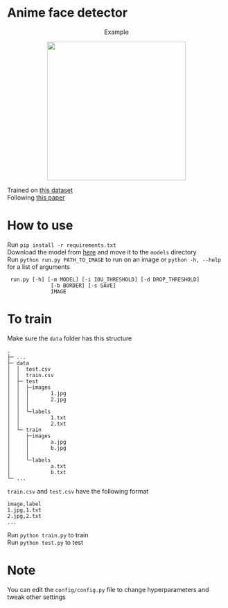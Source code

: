 # Anime face detector
<p align="center">Example</p>
<p align="center"> <img src="https://user-images.githubusercontent.com/12276968/172438599-6f4e4c0f-4182-4620-b51e-68776dae14c0.png" width="320"/> </p>

Trained on [this dataset](https://www.kaggle.com/datasets/andy8744/annotated-anime-faces-dataset)<br>
Following [this paper](https://pjreddie.com/media/files/papers/yolo_1.pdf)<br>


# How to use
Run ```pip install -r requirements.txt``` <br>
Download the model from [here](https://github.com/nisemono0/ani-face/releases) and move it to the ```models``` directory <br>
Run ```python run.py PATH_TO_IMAGE``` to run on an image or ```python -h, --help``` for a list of arguments

```
 run.py [-h] [-m MODEL] [-i IOU_THRESHOLD] [-d DROP_THRESHOLD]
              [-b BORDER] [-s SAVE]
              IMAGE
```


# To train
Make sure the ```data``` folder has this structure
```
.
├─ ...
├─ data
│  │  test.csv
│  │  train.csv
│  ├─ test
│  │  ├─images
│  │  │       1.jpg
│  │  │       2.jpg
│  │  │      
│  │  └─labels
│  │          1.txt
│  │          2.txt    
│  └─ train
│     ├─images
│     │       a.jpg
│     │       b.jpg
│     │      
│     └─labels
│             a.txt
│             b.txt
└─ ...
```
```train.csv``` and ```test.csv``` have the following format
```
image,label
1.jpg,1.txt
2.jpg,2.txt
...
```

Run ```python train.py``` to train <br>
Run ```python test.py``` to test <br>

# Note
You can edit the ```config/config.py``` file to change hyperparameters and tweak other settings